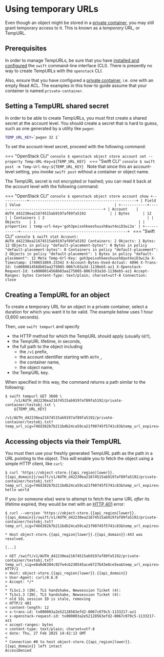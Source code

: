 # Using temporary URLs

Even though an object might be stored in a [private container](private-container.md), you may still grant temporary access to it.
This is known as a *temporary* URL, or TempURL.

## Prerequisites

In order to manage TempURLs, be sure that you have [installed and configured](index.md) the `swift` command-line interface (CLI).
There is presently no way to create TempURLs with the `openstack` CLI.

Also, ensure that you have configured a [private container](private-container.md), i.e. one with an empty Read ACL.
The examples in this how-to guide assume that your container is named `private-container`.

## Setting a TempURL shared secret

In order to be able to create TempURLs, you must first create a shared secret at the account level.
You should create a secret that is hard to guess, such as one generated by a utility like `pwgen`:

```bash
TEMP_URL_KEY=`pwgen 32 1`
```

To set the account-level secret, proceed with the following command:

=== "OpenStack CLI"
    ```console
    $ openstack object store account set --property Temp-URL-Key=${TEMP_URL_KEY}
    ```
=== "Swift CLI"
    ```console
    $ swift post -m Temp-Url-Key:${TEMP_URL_KEY}
    ```
    Note that since this an account-level setting, you invoke `swift post` without a container or object name.

The TempURL secret is not encrypted or hashed; you can read it back at the account level with the following command:

=== "OpenStack CLI"
    ```console
    $ openstack object store account show
    +------------+-------------------------------------------------+
    | Field      | Value                                           |
    +------------+-------------------------------------------------+
    | Account    | AUTH_d42230ea21674515ab9197af89fa5192           |
    | Bytes      | 12                                              |
    | Containers | 2                                               |
    | Objects    | 1                                               |
    | properties | temp-url-key='goh3peisohkeeshuush8aut4oiD3wi3a' |
    +------------+-------------------------------------------------+
    ```
=== "Swift CLI"
    ```console
    $ swift stat
                                        Account: AUTH_d42230ea21674515ab9197af89fa5192
                                     Containers: 2
                                        Objects: 1
                                          Bytes: 12
    Objects in policy "default-placement-bytes": 0
      Bytes in policy "default-placement-bytes": 0
       Containers in policy "default-placement": 2
          Objects in policy "default-placement": 1
            Bytes in policy "default-placement": 12
                              Meta Temp-Url-Key: goh3peisohkeeshuush8aut4oiD3wi3a
                                    X-Timestamp: 1740651069.33342
                    X-Account-Bytes-Used-Actual: 4096
                                     X-Trans-Id: tx0000014568b03aa275005-0067c03a3d-1130eb5-az1
                         X-Openstack-Request-Id: tx0000014568b03aa275005-0067c03a3d-1130eb5-az1
                                  Accept-Ranges: bytes
                                   Content-Type: text/plain; charset=utf-8
                                     Connection: close
    ```

## Creating a TempURL for an object

To create a temporary URL for an object in a private container, select a duration for which you want it to be valid.
The example below uses 1 hour (3,600 seconds).

Then, use `swift tempurl` and specify

* the HTTP method for which the TempURL should apply (usually `GET`),
* the TempURL lifetime, in seconds,
* the full path to the object including
  * the `/v1` prefix,
  * the account identifier starting with `AUTH_`,
  * the container name,
  * the object name,
* the TempURL key.

When specified in this way, the command returns a path similar to the following:

```console
$ swift tempurl GET 3600 \
    /v1/AUTH_d42230ea21674515ab9197af89fa5192/private-container/testobj.txt \
    ${TEMP_URL_KEY}

/v1/AUTH_d42230ea21674515ab9197af89fa5192/private-container/testobj.txt?temp_url_sig=746d382b7b211bdb24ca59ca21f90745f5741c83&temp_url_expires=1670250048
```

## Accessing objects via their TempURL

You must then use your freshly generated TempURL path as the path in a URL pointing to the object.
This will enable you to fetch the object using a simple HTTP client, like `curl`:

```console
$ curl 'https://object-store.{{api_region|lower}}.{{api_domain}}/swift/v1/AUTH_d42230ea21674515ab9197af89fa5192/private-container/testobj.txt?temp_url_sig=746d382b7b211bdb24ca59ca21f90745f5741c83&temp_url_expires=1670250048'
hello world
```

If you (or someone else) were to attempt to fetch the same URL *after* its lifetime expired, they would be met with an [HTTP 401](https://http.cat/401) error:

```console
$ curl --version 'https://object-store.{{api_region|lower}}.{{api_domain}}/swift/v1/AUTH_d42230ea21674515ab9197af89fa5192/private-container/testobj.txt?temp_url_sig=746d382b7b211bdb24ca59ca21f90745f5741c83&temp_url_expires=1670250048'

* Host object-store.{{api_region|lower}}.{{api_domain}}:443 was resolved.

[...]

> GET /swift/v1/AUTH_d42230ea21674515ab9197af89fa5192/private-container/testobj.txt?temp_url_sig=e8a6d6304c92fe4cb230545ace6727b43e8ce5ea&temp_url_expires=1740655536 HTTP/2
> Host: object-store.{{api_region|lower}}.{{api_domain}}
> User-Agent: curl/8.6.0
> Accept: */*
> 
* TLSv1.3 (IN), TLS handshake, Newsession Ticket (4):
* TLSv1.3 (IN), TLS handshake, Newsession Ticket (4):
* old SSL session ID is stale, removing
< HTTP/2 401 
< content-length: 12
< x-trans-id: tx000003a2e52128563efd2-0067c079c5-1133217-az1
< x-openstack-request-id: tx000003a2e52128563efd2-0067c079c5-1133217-az1
< accept-ranges: bytes
< content-type: text/plain; charset=utf-8
< date: Thu, 27 Feb 2025 14:42:13 GMT
< 
* Connection #0 to host object-store.{{api_region|lower}}.{{api_domain}} left intact
AccessDenied
```
